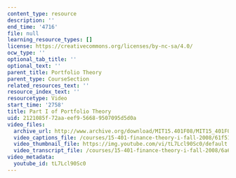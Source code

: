```yaml
---
content_type: resource
description: ''
end_time: '4716'
file: null
learning_resource_types: []
license: https://creativecommons.org/licenses/by-nc-sa/4.0/
ocw_type: ''
optional_tab_title: ''
optional_text: ''
parent_title: Portfolio Theory
parent_type: CourseSection
related_resources_text: ''
resource_index_text: ''
resourcetype: Video
start_time: '2758'
title: Part I of Portfolio Theory
uid: 2121085f-72aa-eef9-5668-9507095d5d0a
video_files:
  archive_url: http://www.archive.org/download/MIT15.401F08/MIT15_401F08_ses13_300k.mp4
  video_captions_file: /courses/15-401-finance-theory-i-fall-2008/61f51306b0c65bc59bf31c12c55912e0_tL7Lcl90Sc0.vtt
  video_thumbnail_file: https://img.youtube.com/vi/tL7Lcl90Sc0/default.jpg
  video_transcript_file: /courses/15-401-finance-theory-i-fall-2008/6a63011abb25c5edcff763e65ef83f82_tL7Lcl90Sc0.pdf
video_metadata:
  youtube_id: tL7Lcl90Sc0
---
```

